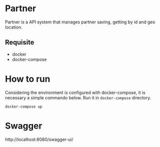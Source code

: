 # Partner

Partner is a API system that manages partner saving, getting by id and geo location.

## Requisite

- docker
- docker-compose

# How to run

Considering the environment is configured with docker-compose, it is necessary a simple commando below.
Run it in `docker-compose` directory.

```shell
docker-compose up
```

# Swagger

http://localhost:8080/swagger-ui/
